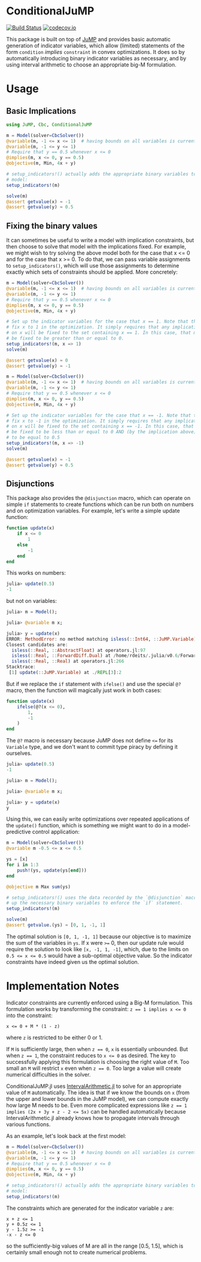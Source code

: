 # ConditionalJuMP

[![Build Status](https://travis-ci.org/rdeits/ConditionalJuMP.jl.svg?branch=master)](https://travis-ci.org/rdeits/ConditionalJuMP.jl) [![codecov.io](http://codecov.io/github/rdeits/ConditionalJuMP.jl/coverage.svg?branch=master)](http://codecov.io/github/rdeits/ConditionalJuMP.jl?branch=master)

This package is built on top of [JuMP](https://github.com/JuliaOpt/JuMP.jl) and provides basic automatic generation of indicator variables, which allow (limited) statements of the form `condition` *implies* `constraint` in convex optimizations. It does so by automatically introducing binary indicator variables as necessary, and by using interval arithmetic to choose an appropriate big-M formulation.

# Usage

## Basic Implications

```julia
using JuMP, Cbc, ConditionalJuMP

m = Model(solver=CbcSolver())
@variable(m, -1 <= x <= 1)  # having bounds on all variables is currently a requirement
@variable(m, -1 <= y <= 1)
# Require that y == 0.5 whenever x <= 0
@implies(m, x <= 0, y == 0.5)
@objective(m, Min, 4x + y)

# setup_indicators!() actually adds the appropriate binary variables to the
# model:
setup_indicators!(m)

solve(m)
@assert getvalue(x) ≈ -1
@assert getvalue(y) ≈ 0.5
```

## Fixing the binary values

It can sometimes be useful to write a model with implication constraints, but then choose to solve that model with the implications fixed. For example, we might wish to try solving the above model both for the case that x <= 0 and for the case that x >= 0. To do that, we can pass variable assignments to `setup_indicators()`, which will use those assignments to determine exactly which sets of constraints should be applied. More concretely:

```julia
m = Model(solver=CbcSolver())
@variable(m, -1 <= x <= 1)  # having bounds on all variables is currently a requirement
@variable(m, -1 <= y <= 1)
# Require that y == 0.5 whenever x <= 0
@implies(m, x <= 0, y == 0.5)
@objective(m, Min, 4x + y)

# Set up the indicator variables for the case that x == 1. Note that this does *not*
# fix x to 1 in the optimization. It simply requires that any implications which depend
# on x will be fixed to the set containing x == 1. In this case, that means that x will
# be fixed to be greater than or equal to 0. 
setup_indicators!(m, x => 1)
solve(m)

@assert getvalue(x) ≈ 0
@assert getvalue(y) ≈ -1
```

```julia
m = Model(solver=CbcSolver())
@variable(m, -1 <= x <= 1)  # having bounds on all variables is currently a requirement
@variable(m, -1 <= y <= 1)
# Require that y == 0.5 whenever x <= 0
@implies(m, x <= 0, y == 0.5)
@objective(m, Min, 4x + y)

# Set up the indicator variables for the case that x == -1. Note that this does *not*
# fix x to -1 in the optimization. It simply requires that any implications which depend
# on x will be fixed to the set containing x == -1. In this case, that means that x will
# be fixed to be less than or equal to 0 AND (by the implication above) y will be fixed 
# to be equal to 0.5
setup_indicators!(m, x => -1)
solve(m)

@assert getvalue(x) ≈ -1
@assert getvalue(y) ≈ 0.5
```

## Disjunctions

This package also provides the `@disjunction` macro, which can operate on simple `if` statements to create functions which can be run both on numbers and on optimization variables. For example, let's write a simple update function:

```julia
function update(x)
    if x <= 0
        1
    else
        -1
    end
end
```

This works on numbers:

```julia
julia> update(0.5)
-1
```

but not on variables:

```julia
julia> m = Model();

julia> @variable m x;

julia> y = update(x)
ERROR: MethodError: no method matching isless(::Int64, ::JuMP.Variable)
Closest candidates are:
  isless(::Real, ::AbstractFloat) at operators.jl:97
  isless(::Real, ::ForwardDiff.Dual) at /home/rdeits/.julia/v0.6/ForwardDiff/src/dual.jl:161
  isless(::Real, ::Real) at operators.jl:266
Stacktrace:
 [1] update(::JuMP.Variable) at ./REPL[3]:2
```

But if we replace the `if` statement with `ifelse()` and use the special `@?` macro, then the function will magically just work in both cases:

```julia
function update(x)
    ifelse(@?(x <= 0),
        1,
        -1
    )
end
```

The `@?` macro is necessary because JuMP does not define `<=` for its `Variable` type, and we don't want to commit type piracy by defining it ourselves. 

```julia
julia> update(0.5)
-1

julia> m = Model();

julia> @variable m x;

julia> y = update(x)
y
```

Using this, we can easily write optimizations over repeated applications of the `update()` function, which is something we might want to do in a model-predictive control application:

```julia
m = Model(solver=CbcSolver())
@variable m -0.5 <= x <= 0.5

ys = [x]
for i in 1:3
    push!(ys, update(ys[end]))
end

@objective m Max sum(ys)

# setup_indicators!() uses the data recorded by the `@disjunction` macro to set
# up the necessary binary variables to enforce the `if` statement.
setup_indicators!(m)

solve(m)
@assert getvalue.(ys) ≈ [0, 1, -1, 1]
```

The optimal solution is `[0, 1, -1, 1]` because our objective is to maximize the sum of the variables in `ys`. If x were `>=` 0, then our update rule would require the solution to look like `[x, -1, 1, -1]`, which, due to the limits on `0.5 <= x <= 0.5` would have a sub-optimal objective value. So the indicator constraints have indeed given us the optimal solution. 

# Implementation Notes

Indicator constraints are currently enforced using a Big-M formulation. This formulation works by transforming the constraint: `z == 1 implies x <= 0` into the constraint:

```
x <= 0 + M * (1 - z)
```

where `z` is restricted to be either 0 or 1. 

If `M` is sufficiently large, then when `z == 0`, `x` is essentially unbounded. But when `z == 1`, the constraint reduces to `x <= 0` as desired. The key to successfully applying this formulation is choosing the right value of `M`. Too small an `M` will restrict `x` even when `z == 0`. Too large a value will create numerical difficulties in the solver. 

ConditionalJuMP.jl uses [IntervalArithmetic.jl](https://github.com/JuliaIntervals/IntervalArithmetic.jl) to solve for an appropriate value of `M` automatically. The idea is that if we know the bounds on `x` (from the upper and lower bounds in the JuMP model), we can compute exactly how large M needs to be. Even more complicated expressions like `z == 1 implies (2x + 3y + z - 2 <= 5x)` can be handled automatically because IntervalArithmetic.jl already knows how to propagate intervals through various functions. 

As an example, let's look back at the first model:

```julia
m = Model(solver=CbcSolver())
@variable(m, -1 <= x <= 1)  # having bounds on all variables is currently a requirement
@variable(m, -1 <= y <= 1)
# Require that y == 0.5 whenever x <= 0
@implies(m, x <= 0, y == 0.5)
@objective(m, Min, 4x + y)

# setup_indicators!() actually adds the appropriate binary variables to the
# model:
setup_indicators!(m)
```

The constraints which are generated for the indicator variable `z` are:

```
x + z <= 1
y + 0.5z <= 1
y - 1.5z >= -1
-x - z <= 0
```

so the sufficiently-big values of M are all in the range [0.5, 1.5], which is certainly small enough not to create numerical problems. 

